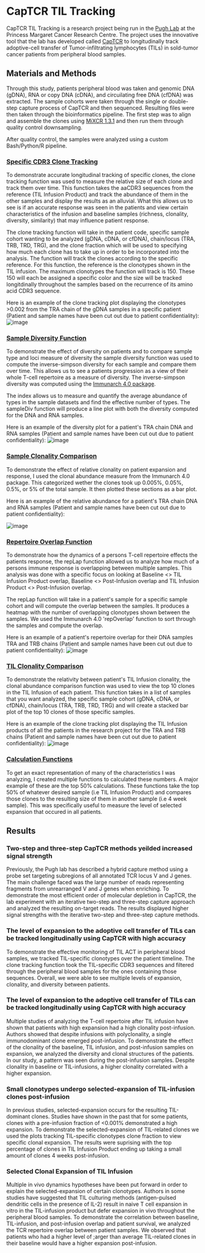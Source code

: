 # CapTCR TIL Tracking

CapTCR TIL Tracking is a research project being run in the [Pugh Lab](http://pughlab.org/) at the Princess Margaret Cancer Research Centre. The project uses the innovative tool that the lab has developed called [CapTCR](https://www.ncbi.nlm.nih.gov/pubmed/30530777) to longitudinally track adoptive-cell transfer of Tumor-infiltrating lymphocytes (TILs) in sold-tumor cancer patients from peripheral blood samples. 

## Materials and Methods

Through this study, patients peripheral blood was taken and genomic DNA (gDNA), RNA or copy DNA (cDNA), and circuilating free DNA (cfDNA) was extracted. The sample cohorts were taken through the single or double-step capture process of CapTCR and then sequenced. Resulting files were then taken through the bioinformatics pipeline. The first step was to align and assemble the clones using [MiXCR 1.3.1](https://www.nature.com/articles/nmeth.3364) and then run them through quality control downsampling. 

After quality control, the samples were analyzed using a custom Bash/Python/R pipeline. 

### [Specific CDR3 Clone Tracking](https://github.com/CameronKerr/CapTCR_TIL_Tracking/blob/master/Plot_Functions/clonetracking.R) ###

To demonstrate accurate longitudinal tracking of specific clones, the clone tracking function was used to measure the relative size of each clone and track them over time. This function takes the aaCDR3 sequences from the reference (TIL Infusion Product) and track the abundance of them in the other samples and display the results as an alluvial. What this allows us to see is if an accurate response was seen in the patients and view certain characteristics of the infusion and baseline samples (richness, clonality, diversity, similarity) that may influence patient response. 

The clone tracking function will take in the patient code, specific sample cohort wanting to be analyzed (gDNA, cDNA, or cfDNA), chain/locus (TRA, TRB, TRD, TRG), and the clone fraction which will be used to specifying how much each clone has to take up in order to be incorporated into the analysis. The function will track the clones according to the specific reference. For this function, the reference is the clonotypes shown in the TIL infusion. The maximum clonotypes the function will track is 150. These 150 will each be assigned a specific color and the size will be tracked longitdinally throughout the samples based on the recurrence of its amino acid CDR3 sequence.

Here is an example of the clone tracking plot displaying the clonotypes >0.002 from the TRA chain of the gDNA samples in a specific patient (Patient and sample names have been cut out due to patient confidentiality):
![image](https://github.com/CameronKerr/CapTCR_TIL_Tracking/blob/master/Images/CloneTrackingPlot.png)

### [Sample Diversity Function](https://github.com/CameronKerr/CapTCR_TIL_Tracking/blob/master/Plot_Functions/diversityevaluation.R) ###

To demonstrate the effect of diversity on patients and to compare sample type and loci measure of diversity the sample diversity function was used to compute the inverse-simpson diversity for each sample and compare them over time. This allows us to see a patients progression as a view of their whole T-cell repertoire as a measure of diversity. The inverse-simpson diversity was computed using the [Immunarch 4.0 package](https://github.com/immunomind/immunarch). 

The index allows us to measure and quantify the average abundance of types in the sample datasets and find the effective number of types. The sampleDiv function will produce a line plot with both the diversity computed for the DNA and RNA samples.

Here is an example of the diversity plot for a patient's TRA chain DNA and RNA samples (Patient and sample names have been cut out due to patient confidentiality):
![image](https://github.com/CameronKerr/CapTCR_TIL_Tracking/blob/master/Images/SampleDiversityPlot.png)

### [Sample Clonality Comparison](https://github.com/CameronKerr/CapTCR_TIL_Tracking/blob/master/Plot_Functions/relativeabundance.R) ###

To demonstrate the effect of relative clonality on patient expansion and response, I used the clonal abundance measure from the Immunarch 4.0 package. This categorized wether the clones took up 0.005%, 0.05%, 0.5%, or 5% of the total sample. It then plotted these sections as a bar plot. 

Here is an example of the relative abundance for a patient's TRA chain DNA and RNA samples (Patient and sample names have been cut out due to patient confidentiality): 

![image](https://github.com/CameronKerr/CapTCR_TIL_Tracking/blob/master/Images/Alpha_Beta_relAb.png)

### [Repertoire Overlap Function](https://github.com/CameronKerr/CapTCR_TIL_Tracking/blob/master/Plot_Functions/repertoireoverlap.R) ###

To demonstrate how the dynamics of a persons T-cell repertoire effects the patients response, the repLap function allowed us to analyze how much of a persons immune response is overlapping between multiple samples. This analysis was done with a specific focus on looking at Baseline <> TIL Infusion Product overlap, Baseline <> Post-Infusion overlap and TIL Infusion Product <> Post-Infusion overlap.

The repLap function will take in a patient's sample for a specific sample cohort and will compute the overlap between the samples. It produces a heatmap with the number of overlapping clonotypes shown between the samples. We used the Immunarch 4.0 'repOverlap' function to sort through the samples and compute the overlap. 

Here is an example of a patient's repertoire overlap for their DNA samples TRA and TRB chains (Patient and sample names have been cut out due to patient confidentiality):
![image](https://github.com/CameronKerr/CapTCR_TIL_Tracking/blob/master/Images/RepertoireOverlap.png)

### [TIL Clonality Comparison](https://github.com/CameronKerr/CapTCR_TIL_Tracking/blob/master/Plot_Functions/ClonalAbundanceTracking.R) ###

To demonstrate the relativity between patient's TIL Infusion clonality, the clonal abundance comparison function was used to view the top 10 clones in the TIL Infusion of each patient. This function takes in a list of samples that you want analyzed, the specific sample cohort (gDNA, cDNA, or cfDNA), chain/locus (TRA, TRB, TRD, TRG) and will create a stacked bar plot of the top 10 clones of those specific samples.

Here is an example of the clone tracking plot displaying the TIL Infusion products of all the patients in the research project for the TRA and TRB chains (Patient and sample names have been cut out due to patient confidentiality):
![image](https://github.com/CameronKerr/CapTCR_TIL_Tracking/blob/master/Images/ClonalAbundanceInfusionComparison.JPG)

### [Calculation Functions](https://github.com/CameronKerr/CapTCR_TIL_Tracking/blob/master/Calculation_functions/all.R) ###

To get an exact representation of many of the characteristics I was analyzing, I created multiple functions to calculated these numbers. A major example of these are the top 50% calculations. These functions take the top 50% of whatever desired sample (i.e TIL Infusion Product) and compares those clones to the resulting size of them in another sample (i.e 4 week sample). This was specifically useful to measure the level of selected expansion that occured in all patients. 

## Results ##

### Two-step and three-step CapTCR methods yeilded increased signal strength ###

Previously, the Pugh lab has described a hybrid capture method using a probe set targeting subregions of all annotated TCR locus V and J genes. The main challenge faced was the large number of reads representing fragments from unrearranged V and J genes when enriching. To demonstrate the most efficient order of molecular depletion in CapTCR, the lab experiment with an iterative two-step and three-step capture approach and analyzed the resulting on-target reads. The results displayed higher signal strengths with the iterative two-step and three-step capture methods.

### The level of expansion to the adoptive cell transfer of TILs can be tracked longitudinally using CapTCR with high accuracy ###

To demonstrate the effective monitoring of TIL ACT in peripheral blood samples, we tracked TIL-specific clonotypes over the patient timeline. The clone tracking function took the TIL-specific CDR3 sequences and filtered through the peripheral blood samples for the ones containing those sequences. Overall, we were able to see multiple levels of expansion, clonality, and diversity between patients. 

### The level of expansion to the adoptive cell transfer of TILs can be tracked longitudinally using CapTCR with high accuracy ###

Multiple studies of analyzing the T-cell repertoire after TIL infusion have shown that patients with high expansion had a high clonality post-infusion. Authors showed that despite infusions with polyclonality, a single immunodominant clone emerged post-infusion. To demonstrate the effect of the clonality of the baseline, TIL infusion, and post-infusion samples on expansion, we analyzed the diversity and clonal structures of the patients. In our study, a pattern was seen during the post-infusion samples. Despite clonality in baseline or TIL-infusions, a higher clonality correlated with a higher expansion. 

### Small clonotypes undergo selected-expansion of TIL-infusion clones post-infusion ###

In previous studies, selected-expansion occurs for the resulting TIL-dominant clones. Studies have shown in the past that for some patients, clones with a pre-infusion fraction of <0.001% demonstrated a high expansion. To demonstrate the selected-expansion of TIL-related clones we used the plots tracking TIL-specific clonotypes clone fraction to view specific clonal expansion. The results were suprising with the top percentage of clones in TIL Infusion Product ending up taking a small amount of clones 4 weeks post-infusion.


### Selected Clonal Expansion of TIL Infusion ###

Multiple in vivo dynamics hypotheses have been put forward in order to explain the selected-expansion of certain clonotypes. Authors in some studies have suggested that TIL culturing methods (antigen-pulsed dendritic cells in the presence of IL-2) result in naive T cell expansion in vitro in the TIL-infusion product but defer expansion in vivo throughout the peripheral blood samples. To demonstrate the correlation between baseline, TIL-infusion, and post-infusion overlap and patient survival, we analyzed the TCR repertoire overlap between patient samples. We observed that patients who had a higher level of ;arger than average TIL-related clones in their baseline would have a higher expansion post-infusion.
